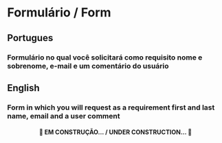 # Formulário / Form

## Portugues

### Formulário no qual você solicitará como requisito nome e sobrenome, e-mail e um comentário do usuário

## English

### Form in which you will request as a requirement first and last name, email and a user comment

<h4 align="center">
 🚧  EM CONSTRUÇÃO... / UNDER CONSTRUCTION...  🚧
</h4>
